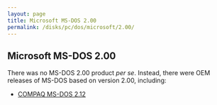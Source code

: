 ```yaml
---
layout: page
title: Microsoft MS-DOS 2.00
permalink: /disks/pc/dos/microsoft/2.00/
---
```


Microsoft MS-DOS 2.00
---

There was no MS-DOS 2.00 product *per se*.  Instead, there were OEM releases of MS-DOS based on version 2.00,
including:

* [COMPAQ MS-DOS 2.12](/disks/pc/dos/compaq/2.12/)
